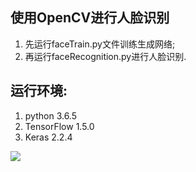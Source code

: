 ## 使用OpenCV进行人脸识别

1. 先运行faceTrain.py文件训练生成网络;
2. 再运行faceRecognition.py进行人脸识别.

## 运行环境:
1. python 3.6.5
2. TensorFlow 1.5.0
3. Keras 2.2.4

![](https://github.com/eclipsequote/Face_Recognition_using_OpenCV/blob/master/Netemo_sametemo.gif)
